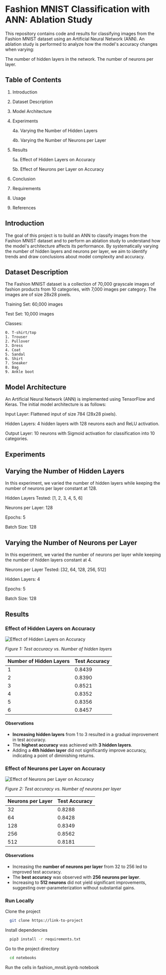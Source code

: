 
# Fashion MNIST Classification with ANN: Ablation Study

This repository contains code and results for classifying images from the Fashion MNIST dataset using an Artificial Neural Network (ANN). An ablation study is performed to analyze how the model's accuracy changes when varying:

The number of hidden layers in the network.
The number of neurons per layer.




## Table of Contents

1. Introduction
2. Dataset Description
3. Model Architecture
4. Experiments

   4a. Varying the Number of Hidden Layers

   4b. Varying the Number of Neurons per Layer

5. Results

   5a. Effect of Hidden Layers on Accuracy

   5b. Effect of Neurons per Layer on Accuracy

6. Conclusion
7. Requirements
8. Usage
9. References
## Introduction

The goal of this project is to build an ANN to classify images from the Fashion MNIST dataset and to perform an ablation study to understand how the model's architecture affects its performance. By systematically varying the number of hidden layers and neurons per layer, we aim to identify trends and draw conclusions about model complexity and accuracy.
## Dataset Description

The Fashion MNIST dataset is a collection of 70,000 grayscale images of fashion products from 10 categories, with 7,000 images per category. The images are of size 28x28 pixels.

Training Set: 60,000 images

Test Set: 10,000 images

  Classes: 

    0. T-shirt/top
    1. Trouser
    2. Pullover
    3. Dress
    4. Coat
    5. Sandal
    6. Shirt
    7. Sneaker
    8. Bag
    9. Ankle boot
## Model Architecture

An Artificial Neural Network (ANN) is implemented using TensorFlow and Keras. The initial model architecture is as follows:

Input Layer: Flattened input of size 784 (28x28 pixels).

Hidden Layers: 4 hidden layers with 128 neurons each and ReLU activation.

Output Layer: 10 neurons with Sigmoid activation for classification into 10 categories.

## Experiments

## Varying the Number of Hidden Layers
In this experiment, we varied the number of hidden layers while keeping the number of neurons per layer constant at 128.

 Hidden Layers Tested: [1, 2, 3, 4, 5, 6]

 Neurons per Layer: 128

 Epochs: 5

 Batch Size: 128



## Varying the Number of Neurons per Layer
In this experiment, we varied the number of neurons per layer while keeping the number of hidden layers constant at 4.

 Neurons per Layer Tested: [32, 64, 128, 256, 512]

 Hidden Layers: 4
 
 Epochs: 5
 
 Batch Size: 128

## Results

### Effect of Hidden Layers on Accuracy

![Effect of Hidden Layers on Accuracy](reports/figures/layers_accuracy.png)

*Figure 1: Test accuracy vs. Number of hidden layers*

| Number of Hidden Layers | Test Accuracy |
|-------------------------|---------------|
| 1                       | 0.8439        |
| 2                       | 0.8390        |
| 3                       | 0.8521        |
| 4                       | 0.8352        |
| 5                       | 0.8356        |
| 6                       | 0.8457        |

#### Observations

- **Increasing hidden layers** from 1 to 3 resulted in a gradual improvement in test accuracy.
- The **highest accuracy** was achieved with **3 hidden layers**.
- Adding a **4th hidden layer** did not significantly improve accuracy, indicating a point of diminishing returns.

### Effect of Neurons per Layer on Accuracy

![Effect of Neurons per Layer on Accuracy](reports/figures/neurons_accuracy.png)

*Figure 2: Test accuracy vs. Number of neurons per layer*

| Neurons per Layer | Test Accuracy |
|-------------------|---------------|
| 32                | 0.8288        |
| 64                | 0.8428        |
| 128               | 0.8349        |
| 256               | 0.8562        |
| 512               | 0.8181        |

#### Observations

- Increasing the **number of neurons per layer** from 32 to 256 led to improved test accuracy.
- The **best accuracy** was observed with **256 neurons per layer**.
- Increasing to **512 neurons** did not yield significant improvements, suggesting over-parameterization without substantial gains.

### Run Locally

Clone the project

```bash
  git clone https://link-to-project
```

Install dependencies

```bash
  pip3 install -r requirements.txt
```

Go to the project directory

```bash
  cd notebooks
```

Run the cells in fashion_mnsit.ipynb notebook



